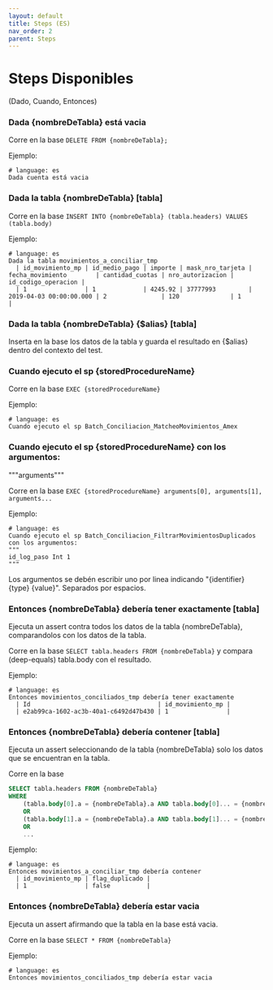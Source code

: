 ```yaml
---
layout: default
title: Steps (ES)
nav_order: 2
parent: Steps
---
```


# Steps Disponibles
(Dado, Cuando, Entonces)

### Dada {nombreDeTabla} está vacia

Corre en la base `DELETE FROM {nombreDeTabla};`

Ejemplo:
```gherkin
# language: es
Dada cuenta está vacia
```

### Dada la tabla {nombreDeTabla} [tabla]

Corre en la base `INSERT INTO {nombreDeTabla} (tabla.headers) VALUES (tabla.body)`

Ejemplo:
```gherkin
# language: es
Dada la tabla movimientos_a_conciliar_tmp
  | id_movimiento_mp | id_medio_pago | importe | mask_nro_tarjeta | fecha_movimiento        | cantidad_cuotas | nro_autorizacion | id_codigo_operacion |
  | 1                | 1             | 4245.92 | 37777993         | 2019-04-03 00:00:00.000 | 2               | 120              | 1                   |
```

### Dada la tabla {nombreDeTabla} {$alias} [tabla]

Inserta en la base los datos de la tabla y guarda el resultado en {$alias} dentro del contexto del test.


### Cuando ejecuto el sp {storedProcedureName}

Corre en la base `EXEC {storedProcedureName}`

Ejemplo:
```gherkin
# language: es
Cuando ejecuto el sp Batch_Conciliacion_MatcheoMovimientos_Amex
```

### Cuando ejecuto el sp {storedProcedureName} con los argumentos: 
"""arguments"""

Corre en la base `EXEC {storedProcedureName} arguments[0], arguments[1], arguments...`

Ejemplo:
```gherkin
# language: es
Cuando ejecuto el sp Batch_Conciliacion_FiltrarMovimientosDuplicados con los argumentos:
"""
id_log_paso Int 1
"""
```
Los argumentos se debén escribir uno por linea indicando "{identifier} {type} {value}". Separados por espacios.

### Entonces {nombreDeTabla} debería tener exactamente [tabla]

Ejecuta un assert contra todos los datos de la tabla {nombreDeTabla}, comparandolos con los datos de la tabla.

Corre en la base `SELECT tabla.headers FROM {nombreDeTabla}` y compara (deep-equals) tabla.body con el resultado.

Ejemplo:
```gherkin
# language: es
Entonces movimientos_conciliados_tmp debería tener exactamente
  | Id                                   | id_movimiento_mp |
  | e2ab99ca-1602-ac3b-40a1-c6492d47b430 | 1                |
```

### Entonces {nombreDeTabla} debería contener [tabla]

Ejecuta un assert seleccionando de la tabla {nombreDeTabla} solo los datos que se encuentran en la tabla.

Corre en la base 
```sql
SELECT tabla.headers FROM {nombreDeTabla}
WHERE
    (tabla.body[0].a = {nombreDeTabla}.a AND tabla.body[0]... = {nombreDeTabla}...)
    OR 
    (tabla.body[1].a = {nombreDeTabla}.a AND tabla.body[1]... = {nombreDeTabla}...)
    OR
    ...
```

Ejemplo:
```gherkin
# language: es
Entonces movimientos_a_conciliar_tmp debería contener
  | id_movimiento_mp | flag_duplicado |
  | 1                | false          |
```

### Entonces {nombreDeTabla} debería estar vacia

Ejecuta un assert afirmando que la tabla en la base está vacia.

Corre en la base `SELECT * FROM {nombreDeTabla}`

Ejemplo:
```gherkin
# language: es
Entonces movimientos_conciliados_tmp debería estar vacia
```
